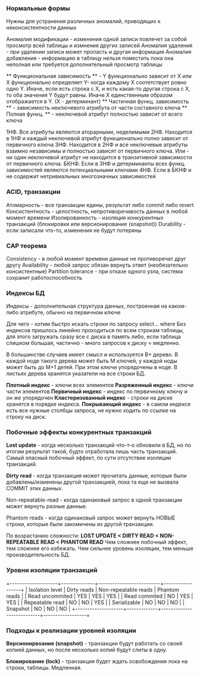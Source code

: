 
### Нормальные формы
Нужны для устранения различных аномалий, приводящих к неконсистентности данных

Аномалия модификации - изменения одной записи повлечет за собой просмотр всей таблицы и измнения других записей
Аномалия удаления - при удалении записи может пропасть и другая информация
Аномалия добавления - информацию в таблицу нельзя поместить пока она неполная или требуется дополнительный просмотр таблицы

** Функциональная зависимость ** - Y функционально зависит от X или X функционально определяет Y- когда каждому X соотетствует ровно одно Y. Иначе, если есть строка с X, и есть какая-то другая строка с X, то оба значения Y будут равны. Иначе X единственным образом отображается в Y. (X - детерминант)
** Частичная функц. зависимость ** - зависимость неключевого атрибута от части составного ключа
** Полная функц. ** - неключевой атрибут полностью зависит от всего ключа

1НФ. Все атрибуты являются аторарными, неделимыми
2НФ. Находится в 1НФ и каждый неключевой атрибут функционально полно зависит от первичного ключа
3НФ. Находится в 2НФ и все неключевые атрибуты взаимно независимы и полностью зависят от первичного ключа. Или - ни один неключевой атрибут не находится в транзитивной зависимости от первичного ключа.
БКНФ. Если в 3НФ и детерминанты всех функц. зависимостей являются потенциальными ключами
4НФ. Если в БКНФ и не содержит нетривиальных многозначных зависимостей

### ACID, транзакции
Атомарность - все транзакции едины, результат либо commit либо revert
Консистентность - целостность, непротиворечивость данных в любой момент времени
Изолированность - изоляция конкурентных транзакций (блокировки или версионирование (snapshot))
Durability - если записали что-то, изменения не будут потеряны

### CAP теорема
Consistency - в любой момент времени данные не противоречат друг другу
Availability - любой запрос обязан вернуть ответ (необязательно консистентные)
Partition tolerance - при отказе одного узла, система сохранит работоспособность

### Индексы БД
Индексы - дополнительная структура данных, построенная на каком-либо атрибуте, обычно на первичном ключе

Для чего - хотим быстро искать строки по запросу select... where
Без индексов пришлось линейно проходиться по всем строкам таблицы, для этого загружать сразу все с диска в память либо, если таблица слишком большая, частично - много запросов к диску = медленно.

В большинстве случаев имеет смысл и используется B+ дерево. В каждой ноде такого дерева может быть M ключей, у каждой ноды может быть до M+1 детей. При этом ключи упорядочены в ноде. В листьях дерева хранятся указатели на все строки БД.

**Плотный индекс** - ключи всех элементов
**Разряженный индекс** - ключи части элементов
**Первичный индекс** - индекс по первичному ключу и он же упорядочен
**Кластеризованный индекс** - строки на диске хранятся в порядке индекса. 
**Покрывающий индекс** - в самом индексе есть все нужные столбцы запроса, не нужно ходить по ссылке на строку на диск.

### Побочные эффекты конкурентных транзакций

**Lost update** - когда несколько транзакций что-т-о обновили в БД, но по итогам результат такой, будто отработала лишь часть транзакций. Самый опасный побочный эффект, по сути отсутствие изоляции транзакций.

**Dirty read** - когда транзакция может прочитать данные, которые были добавлены/изменены другой транзакцией, пока та еще не вызвала COMMIT этих данных.

Non-repeatable-read - когда одинаковый запрос в одной транзакции может вернуть разные данные.

Phantom reads - когда одинаковый запрос может вернуть НОВЫЕ строки, которые были закомичены из другой транзакции.

По возрастанию сложности:
**LOST UPDATE < DIRTY READ < NON-REPEATABLE READ < PHANTOM READ**
Чем сложнее побочный эффект, тем сложнее его избежать. Чем сильнее уровень изоляции, тем меньше производительность БД.

### Уровни изоляции транзакций

+--------------------+--------------+--------------------------+------------------+
|  Isolation level        |  Dirty reads  |  Non-repeatable reads  |  Phantom reads  |
|  Read uncommited |      YES         |                 YES                 |            YES          |
|  Read commited     |      NO         |                 YES                 |            YES          |
|  Repeatable read    |      NO         |                 NO                  |            YES          |
|  Serializable            |      NO         |                 NO                  |            NO          |
|  Snapshot               |      NO         |                 NO                  |            NO          |
+--------------------+-------------+---------------------------+------------------+

### Подходы к реализации уровней изоляции

**Версионирвоание (snapshot)** - транзакции будут работать со своей копией данных, но после несколько копий будут слиты в одну.

**Блокирование (lock)** - транзакция будет ждать освобождения лока на строки, таблицы. Медленная.

